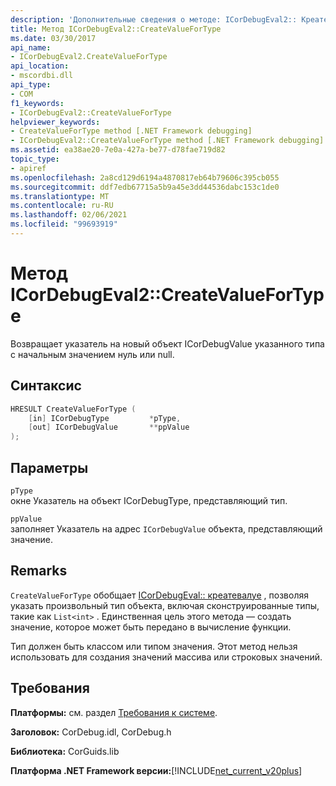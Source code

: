 ```yaml
---
description: 'Дополнительные сведения о методе: ICorDebugEval2:: Креатевалуефортипе'
title: Метод ICorDebugEval2::CreateValueForType
ms.date: 03/30/2017
api_name:
- ICorDebugEval2.CreateValueForType
api_location:
- mscordbi.dll
api_type:
- COM
f1_keywords:
- ICorDebugEval2::CreateValueForType
helpviewer_keywords:
- CreateValueForType method [.NET Framework debugging]
- ICorDebugEval2::CreateValueForType method [.NET Framework debugging]
ms.assetid: ea38ae20-7e0a-427a-be77-d78fae719d82
topic_type:
- apiref
ms.openlocfilehash: 2a8cd129d6194a4870817eb64b79606c395cb055
ms.sourcegitcommit: ddf7edb67715a5b9a45e3dd44536dabc153c1de0
ms.translationtype: MT
ms.contentlocale: ru-RU
ms.lasthandoff: 02/06/2021
ms.locfileid: "99693919"
---
```

# <a name="icordebugeval2createvaluefortype-method"></a>Метод ICorDebugEval2::CreateValueForType

Возвращает указатель на новый объект ICorDebugValue указанного типа с начальным значением нуль или null.  
  
## <a name="syntax"></a>Синтаксис  
  
```cpp  
HRESULT CreateValueForType (  
    [in] ICorDebugType         *pType,  
    [out] ICorDebugValue       **ppValue  
);  
```  
  
## <a name="parameters"></a>Параметры  

 `pType`  
 окне Указатель на объект ICorDebugType, представляющий тип.  
  
 `ppValue`  
 заполняет Указатель на адрес `ICorDebugValue` объекта, представляющий значение.  
  
## <a name="remarks"></a>Remarks  

 `CreateValueForType` обобщает [ICorDebugEval:: креатевалуе](icordebugeval-createvalue-method.md) , позволяя указать произвольный тип объекта, включая сконструированные типы, такие как `List<int>` . Единственная цель этого метода — создать значение, которое может быть передано в вычисление функции.  
  
 Тип должен быть классом или типом значения. Этот метод нельзя использовать для создания значений массива или строковых значений.  
  
## <a name="requirements"></a>Требования  

 **Платформы:** см. раздел [Требования к системе](../../get-started/system-requirements.md).  
  
 **Заголовок:** CorDebug.idl, CorDebug.h  
  
 **Библиотека:** CorGuids.lib  
  
 **Платформа .NET Framework версии:**[!INCLUDE[net_current_v20plus](../../../../includes/net-current-v20plus-md.md)]

